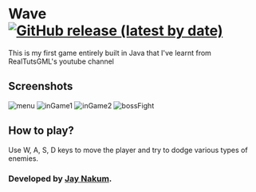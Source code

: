 # Wave [![GitHub release (latest by date)](https://img.shields.io/github/v/release/JayNakum/Wave?label=Download&style=for-the-badge)](https://github.com/JayNakum/Wave/releases)

This is my first game entirely built in Java that I've learnt from RealTutsGML's youtube channel

## Screenshots

![menu](https://user-images.githubusercontent.com/45930809/147646026-b0a5921d-f04c-4904-8475-2d14ecd0d4eb.png)
![inGame1](https://user-images.githubusercontent.com/45930809/147646063-7ba21f17-68b0-43e2-aaab-3274c9e6ab78.png)
![inGame2](https://user-images.githubusercontent.com/45930809/147646086-6a1c0ac4-87e0-49c4-a69d-27d0755dd64e.png)
![bossFight](https://user-images.githubusercontent.com/45930809/147646113-26d4c67c-101d-4a62-b78c-9d6a15d7c092.png)

## How to play?

Use W, A, S, D keys to move the player and try to dodge various types of enemies.

### Developed by [Jay Nakum](https://jaynakum.github.io).
